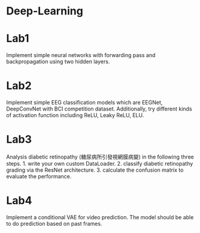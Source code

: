 ﻿# Deep-Learning
# Lab1
Implement simple neural networks with forwarding pass and backpropagation using two hidden layers.
# Lab2
Implement simple EEG classification models which are EEGNet, DeepConvNet with BCI competition dataset. Additionally, try different kinds of activation function including ReLU, Leaky ReLU, ELU.
# Lab3
Analysis diabetic retinopathy (糖尿病所引發視網膜病變) in the following three steps. 1. write your own custom DataLoader. 2. classify diabetic retinopathy grading via the
ResNet architecture. 3. calculate the confusion matrix to evaluate the performance.
# Lab4
Implement a conditional VAE for video prediction. The model should be able to do prediction based on past frames.
